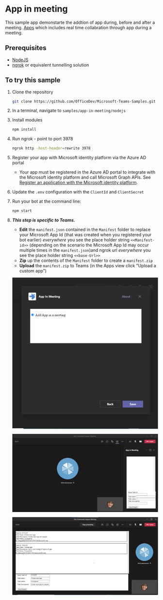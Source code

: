# App in meeting

This sample app demonstarte the addtion of app during, before and after a meeting. [Apps](https://docs.microsoft.com/en-us/microsoftteams/platform/apps-in-teams-meetings/enable-and-configure-your-app-for-teams-meetings#shared-meeting-stage) which includes real time collabration through app during a meeting.


## Prerequisites

- [NodeJS](https://nodejs.org/en/)
- [ngrok](https://ngrok.com/) or equivalent tunnelling solution

## To try this sample

1) Clone the repository

    ```bash
    git clone https://github.com/OfficeDev/Microsoft-Teams-Samples.git
    ```

1) In a terminal, navigate to `samples/app-in-meeting/nodejs
`

1) Install modules

    ```bash
    npm install
    ```

1) Run ngrok - point to port 3978

    ```bash
    ngrok http -host-header=rewrite 3978
    ```


1) Register your app with Microsoft identity platform via the Azure AD portal
    - Your app must be registered in the Azure AD portal to integrate with the Microsoft identity platform and call Microsoft Graph APIs. See [Register an application with the Microsoft identity platform](https://docs.microsoft.com/en-us/graph/auth-register-app-v2).

1) Update the `.env` configuration with the ```ClientId``` and ```ClientSecret```

1) Run your bot at the command line:

    ```bash
    npm start
    ```

1) __*This step is specific to Teams.*__
    - **Edit** the `manifest.json` contained in the  `Manifest` folder to replace your Microsoft App Id (that was created when you registered your bot earlier) *everywhere* you see the place holder string `<<Manifest-id>>` (depending on the scenario the Microsoft App Id may occur multiple times in the `manifest.json`)and ngrok url *everywhere* you see the place holder string `<<base-Url>>`
    - **Zip** up the contents of the `Manifest` folder to create a `manifest.zip`
    - **Upload** the `manifest.zip` to Teams (in the Apps view click "Upload a custom app")

   ![](Images/ConfigurePageView.png)


   ![](Images/SidePanelView.png)


   ![](Images/InStageView.png)
